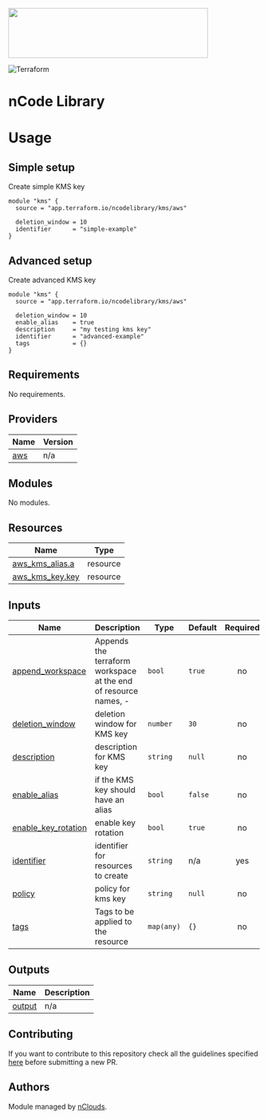 <p align="left"><img width="400" height="100" src="https://www.nclouds.com/img/nclouds-logo.svg"></p>  

![Terraform](https://github.com/nclouds/terraform-boilerplate/workflows/Terraform/badge.svg)
# nCode Library

# Usage

## Simple setup

Create simple KMS key 

```hcl
module "kms" {
  source = "app.terraform.io/ncodelibrary/kms/aws"

  deletion_window = 10
  identifier      = "simple-example"
}
```

## Advanced setup

Create advanced KMS key 

```hcl
module "kms" {
  source = "app.terraform.io/ncodelibrary/kms/aws"

  deletion_window = 10
  enable_alias    = true
  description     = "my testing kms key"
  identifier      = "advanced-example"
  tags            = {}
}
```

<!-- BEGINNING OF PRE-COMMIT-TERRAFORM DOCS HOOK -->
## Requirements

No requirements.

## Providers

| Name | Version |
|------|---------|
| <a name="provider_aws"></a> [aws](#provider\_aws) | n/a |

## Modules

No modules.

## Resources

| Name | Type |
|------|------|
| [aws_kms_alias.a](https://registry.terraform.io/providers/hashicorp/aws/latest/docs/resources/kms_alias) | resource |
| [aws_kms_key.key](https://registry.terraform.io/providers/hashicorp/aws/latest/docs/resources/kms_key) | resource |

## Inputs

| Name | Description | Type | Default | Required |
|------|-------------|------|---------|:--------:|
| <a name="input_append_workspace"></a> [append\_workspace](#input\_append\_workspace) | Appends the terraform workspace at the end of resource names, <identifier>-<worspace> | `bool` | `true` | no |
| <a name="input_deletion_window"></a> [deletion\_window](#input\_deletion\_window) | deletion window for KMS key | `number` | `30` | no |
| <a name="input_description"></a> [description](#input\_description) | description for KMS key | `string` | `null` | no |
| <a name="input_enable_alias"></a> [enable\_alias](#input\_enable\_alias) | if the KMS key should have an alias | `bool` | `false` | no |
| <a name="input_enable_key_rotation"></a> [enable\_key\_rotation](#input\_enable\_key\_rotation) | enable key rotation | `bool` | `true` | no |
| <a name="input_identifier"></a> [identifier](#input\_identifier) | identifier for resources to create | `string` | n/a | yes |
| <a name="input_policy"></a> [policy](#input\_policy) | policy for kms key | `string` | `null` | no |
| <a name="input_tags"></a> [tags](#input\_tags) | Tags to be applied to the resource | `map(any)` | `{}` | no |

## Outputs

| Name | Description |
|------|-------------|
| <a name="output_output"></a> [output](#output\_output) | n/a |
<!-- END OF PRE-COMMIT-TERRAFORM DOCS HOOK -->

## Contributing
If you want to contribute to this repository check all the guidelines specified [here](.github/CONTRIBUTING.md) before submitting a new PR.

## Authors

Module managed by [nClouds](https://github.com/nclouds).
